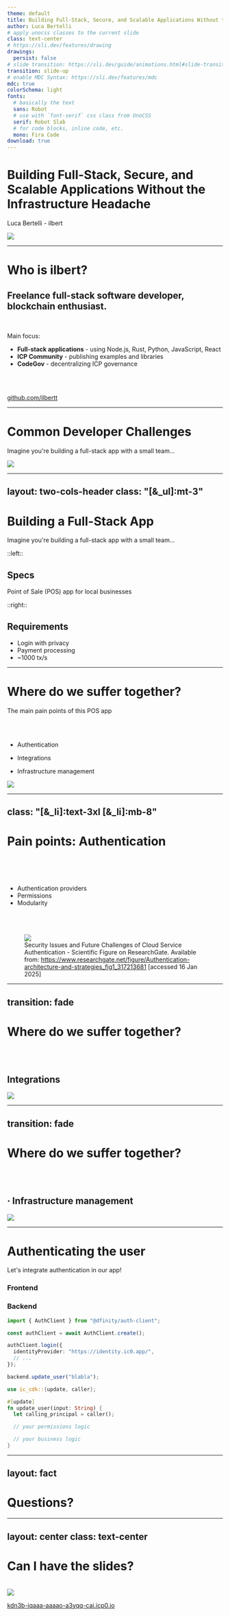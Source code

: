 ```yaml
---
theme: default
title: Building Full-Stack, Secure, and Scalable Applications Without the Infrastructure Headache
author: Luca Bertelli
# apply unocss classes to the current slide
class: text-center
# https://sli.dev/features/drawing
drawings:
  persist: false
# slide transition: https://sli.dev/guide/animations.html#slide-transitions
transition: slide-up
# enable MDC Syntax: https://sli.dev/features/mdc
mdc: true
colorSchema: light
fonts:
  # basically the text
  sans: Robot
  # use with `font-serif` css class from UnoCSS
  serif: Robot Slab
  # for code blocks, inline code, etc.
  mono: Fira Code
download: true
---
```


# Building Full-Stack, Secure, and Scalable Applications Without the Infrastructure Headache

Luca Bertelli - ilbert

<img src="/ic-logo.png" class="h-6 absolute bottom-5 left-5" />

<style>
.slidev-layout {
  background: rgb(106,133,241);
  background: linear-gradient(90deg, rgba(106,133,241,1) 0%, rgba(197,114,239,1) 100%);
  color: #fff;
}
h1 {
  background-color: unset;
  background-image: unset;
  -webkit-background-clip: unset;
  -moz-background-clip: unset;
  -webkit-text-fill-color: currentColor;
  -moz-text-fill-color: currentColor;
}
</style>

---

# Who is ilbert?

## Freelance full-stack software developer, blockchain enthusiast.

<br>

Main focus:

- **Full-stack applications** - using Node.js, Rust, Python, JavaScript, React
- **ICP Community** - publishing examples and libraries
- **CodeGov** - decentralizing ICP governance

<br>
<br>

[github.com/ilbertt](https://github.com/ilbertt)

---

# Common Developer Challenges

Imagine you're building a full-stack app with a small team...

<div v-click class="w-full flex items-center justify-center">
  <img
    src="/traditional-full-stack-app.png"
    class="w-5/12 aspect-square mt-2"
  />
</div>

---
layout: two-cols-header
class: "[&_ul]:mt-3"
---

# Building a Full-Stack App

Imagine you're building a full-stack app with a small team...

::left::

<div v-click>

## Specs

<span class="text-2xl">Point of Sale (POS) app for local businesses</span>

</div>

::right::

<div v-click>

## Requirements

- Login with privacy
- Payment processing
- ~1000 tx/s

</div>

---

# Where do we suffer together?

The main pain points of this POS app

<br>
<br>

<v-clicks>

- Authentication

- Integrations

- Infrastructure management

</v-clicks>

<img
  v-click
  src="/traditional-full-stack-app.png"
  class="w-1/3 aspect-square mt-2 absolute right-20 top-1/2 -translate-y-1/2"
/>

---
class: "[&_li]:text-3xl [&_li]:mb-8"
---

# Pain points: Authentication

<br>
<br>
<br>

- Authentication providers
- Permissions
- Modularity

<figure class="absolute w-2/5 right-10 top-1/2 -translate-y-1/2 [&>figcaption]:text-[0.5rem] [&>figcaption]:text-center [&>figcaption]:opacity-50">
  <br>
  <br>
  <br>
  <img src="/auth-pain.png" class="w-full" />
  <figcaption>Security Issues and Future Challenges of Cloud Service Authentication - Scientific Figure on ResearchGate. Available from: <a href="https://www.researchgate.net/figure/Authentication-architecture-and-strategies_fig1_317213681" target="_blank">https://www.researchgate.net/figure/Authentication-architecture-and-strategies_fig1_317213681</a> [accessed 16 Jan 2025]</figcaption>
</figure>

---
transition: fade
---

# Where do we suffer together?

<br>
<br>

## Integrations

<img src="/traditional-full-stack-app.png" class="absolute w-5/12 right-10 top-1/2 -translate-y-1/2">

---
transition: fade
---

# Where do we suffer together?

<br>
<br>

## · Infrastructure management

<img src="/traditional-full-stack-app.png" class="absolute w-5/12 right-10 top-1/2 -translate-y-1/2">

---

# Authenticating the user

Let's integrate authentication in our app!

<div class="grid cols-2 mt-16 gap-x-16 gap-y-2 items-center [&>h3]:text-center">

### Frontend

### Backend

```ts
import { AuthClient } from "@dfinity/auth-client";

const authClient = await AuthClient.create();

authClient.login({
  identityProvider: "https://identity.ic0.app/",
  // ...
});

backend.update_user("blabla");
```

```rust
use ic_cdk::{update, caller};

#[update]
fn update_user(input: String) {
  let calling_principal = caller();

  // your permissions logic

  // your business logic
}
```
</div>

---
layout: fact
---

# Questions?

---
layout: center
class: text-center
---

# Can I have the slides?

<br>

<img src="/qr-slides.png" class="w-1/3 mx-auto" />

[kdn3b-iqaaa-aaaao-a3yqq-cai.icp0.io](https://kdn3b-iqaaa-aaaao-a3yqq-cai.icp0.io/)

<PoweredBySlidev mt-10 />
